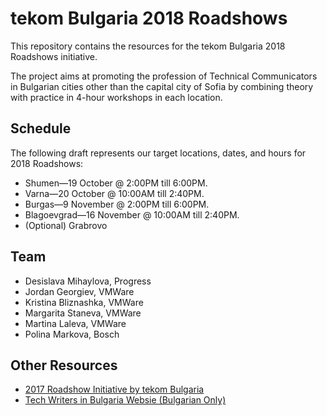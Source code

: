 # tekom Bulgaria 2018 Roadshows

This repository contains the resources for the tekom Bulgaria 2018 Roadshows initiative. 

The project aims at promoting the profession of Technical Communicators in Bulgarian cities other than the capital city of Sofia by combining theory with practice in 4-hour workshops in each location. 

## Schedule

The following draft represents our target locations, dates, and hours for 2018 Roadshows: 

* Shumen&mdash;19 October @ 2:00PM till 6:00PM.
* Varna&mdash;20 October @ 10:00AM till 2:40PM.
* Burgas&mdash;9 November @ 2:00PM till 6:00PM. 
* Blagoevgrad&mdash;16 November @ 10:00AM till 2:40PM.
* (Optional) Grabrovo

## Team 

* Desislava Mihaylova, Progress
* Jordan Georgiev, VMWare
* Kristina Bliznashka, VMWare
* Margarita Staneva, VMWare
* Martina Laleva, VMWare
* Polina Markova, Bosch

## Other Resources

* [2017 Roadshow Initiative by tekom Bulgaria](https://github.com/telerik/tekom-2017roadshow)
* [Tech Writers in Bulgaria Websie (Bulgarian Only)](http://techwritersbg.org/)
